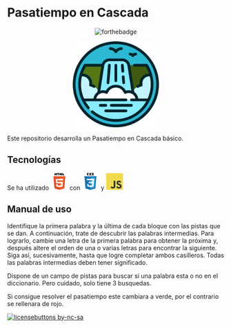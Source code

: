 # Pasatiempo en Cascada
<p align=center>
  <img src="https://forthebadge.com/images/badges/works-on-my-machine.svg" alt="forthebadge" />
</p>

<p align=center>
  <img width="200" height="200" src="rsc/icono.png"  alt="icono mastermind">
</p>

Este repositorio desarrolla un Pasatiempo en Cascada básico.

## Tecnologías

Se ha utilizado <a href="https://www.w3.org/html/" target="_blank" rel="noreferrer"> <img src="https://raw.githubusercontent.com/devicons/devicon/master/icons/html5/html5-original-wordmark.svg" alt="html5" width="40" height="40"/></a> 
 con <a href="https://www.w3schools.com/css/" target="_blank" rel="noreferrer"> <img src="https://raw.githubusercontent.com/devicons/devicon/master/icons/css3/css3-original-wordmark.svg" alt="css3" width="40" height="40"/></a> 
 y  <a href="https://developer.mozilla.org/en-US/docs/Web/JavaScript" target="_blank" rel="noreferrer"> <img src="https://raw.githubusercontent.com/devicons/devicon/master/icons/javascript/javascript-original.svg" alt="javascript" width="40" height="40"/></a>

## Manual de uso

Identifique la primera palabra y la última de cada bloque con las pistas que se dan. A continuación, trate de descubrir las palabras intermedias. 
Para lograrlo, cambie una letra de la primera palabra para obtener la próxima y, después altere el orden de una o varias letras para encontrar la siguiente. 
Siga así, sucesivamente, hasta que logre completar ambos casilleros. Todas las palabras intermedias deben tener significado.

Dispone de un campo de pistas para buscar si una palabra esta o no en el diccionario. Pero cuidado, solo tiene 3 busquedas.

Si consigue resolver el pasatiempo este cambiara a verde, por el contrario se rellenara de rojo.

[![licensebuttons by-nc-sa](https://licensebuttons.net/l/by-nc-sa/3.0/88x31.png)](https://creativecommons.org/licenses/by-nc-sa/4.0)
